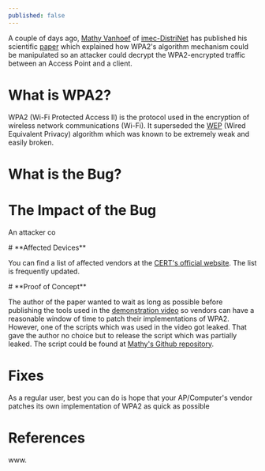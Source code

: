 ```yaml
---
published: false
---
```

A couple of days ago, [Mathy Vanhoef](https://twitter.com/vanhoefm) of [imec-DistriNet](https://distrinet.cs.kuleuven.be/) has published his scientific [paper](https://papers.mathyvanhoef.com/ccs2017.pdf) which explained how WPA2's algorithm mechanism could be manipulated so an attacker could decrypt the WPA2-encrypted traffic between an Access Point and a client.
<p>

# **What is WPA2?**

WPA2 (Wi-Fi Protected Access II) is the protocol used in the encryption of wireless network communications (Wi-Fi). It superseded the [WEP](https://en.wikipedia.org/wiki/Wired_Equivalent_Privacy) (Wired Equivalent Privacy) algorithm which was known to be extremely weak and easily broken.
<p>

# **What is the Bug?**

# **The Impact of the Bug**

An attacker co
<p>
# **Affected Devices**

You can find a list of affected vendors at the [CERT's official website](https://www.kb.cert.org/vuls/byvendor?searchview&Query=FIELD+Reference=228519&SearchOrder=4). The list is frequently updated.
<p>
# **Proof of Concept**

The author of the paper wanted to wait as long as possible before publishing the tools used in the [demonstration video](https://www.youtube.com/watch?v=Oh4WURZoR98) so vendors can have a reasonable window of time to patch their implementations of WPA2. However, one of the scripts which was used in the video got leaked. That gave the author no choice but to release the script which was partially leaked.
The script could be found at [Mathy's Github repository](https://github.com/vanhoefm/krackattacks-test-ap-ft).
<p>
  
# **Fixes**
As a regular user, best you can do is hope that your AP/Computer's vendor patches its own implementation of WPA2 as quick as possible
<p>
  
# **References**
www.